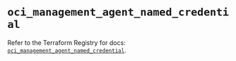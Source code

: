 # `oci_management_agent_named_credential`

Refer to the Terraform Registry for docs: [`oci_management_agent_named_credential`](https://registry.terraform.io/providers/oracle/oci/7.19.0/docs/resources/management_agent_named_credential).
